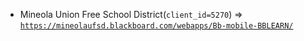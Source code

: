  - Mineola Union Free School District(`client_id=5270`) => [`https://mineolaufsd.blackboard.com/webapps/Bb-mobile-BBLEARN/`](https://mineolaufsd.blackboard.com/webapps/Bb-mobile-BBLEARN/)
